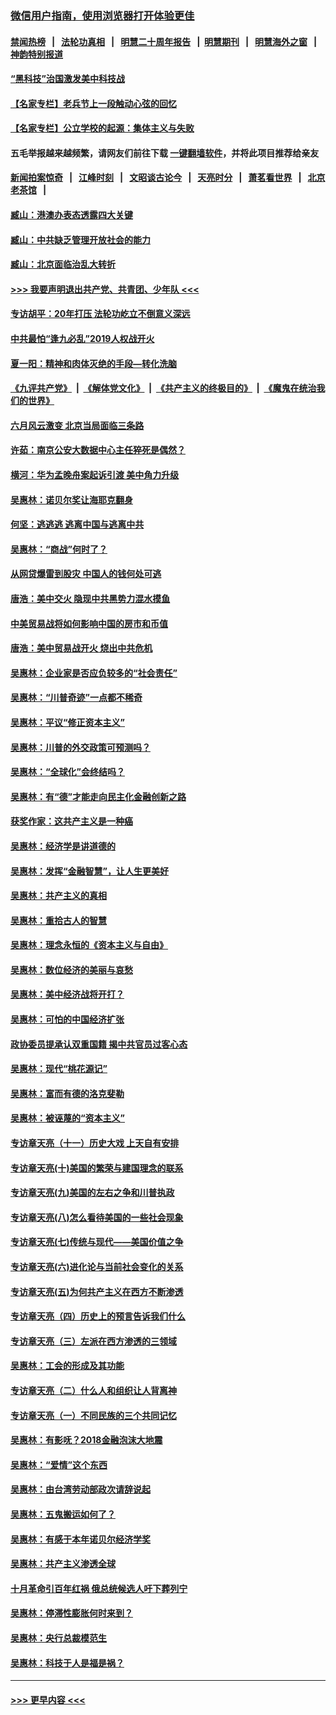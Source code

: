 ### [微信用户指南，使用浏览器打开体验更佳](https://github.com/gfw-breaker/banned-news1/blob/master/indexes/wechat-guide.md?t=0)
#### [禁闻热榜](热点新闻.md?t=0)  &nbsp;&nbsp;|&nbsp;&nbsp; [法轮功真相](https://github.com/gfw-breaker/truth/blob/master/README.md?t=0) &nbsp;&nbsp;|&nbsp;&nbsp; [明慧二十周年报告](https://github.com/gfw-breaker/mh-reports/blob/master/README.md?t=0) &nbsp;&nbsp;|&nbsp;&nbsp;[明慧期刊](https://github.com/gfw-breaker/mh-qikan) &nbsp;&nbsp;|&nbsp;&nbsp; [明慧海外之窗](https://github.com/gfw-breaker/mh-news/blob/master/README.md?t=0) &nbsp;&nbsp;|&nbsp;&nbsp; [神韵特别报道](https://github.com/gfw-breaker/mh-news/blob/master/shenyun.md?t=0)
#### [“黑科技”治国激发美中科技战](../pages/nsc423/n11638056.md?t=02070255) 
#### [【名家专栏】老兵节上一段触动心弦的回忆](../pages/nsc423/n11646016.md?t=02070255) 
#### [【名家专栏】公立学校的起源：集体主义与失败](../pages/nsc423/n11601833.md?t=02070255) 
#### 五毛举报越来越频繁，请网友们前往下载 [一键翻墙软件](https://github.com/gfw-breaker/ssr-accounts)，并将此项目推荐给亲友
#### [新闻拍案惊奇](https://github.com/gfw-breaker/banned-news1/blob/master/pages/link4.md) &nbsp;&nbsp;|&nbsp;&nbsp; [江峰时刻](https://github.com/gfw-breaker/banned-news1/blob/master/pages/link4.md) &nbsp;&nbsp;|&nbsp;&nbsp; [文昭谈古论今](https://github.com/gfw-breaker/banned-news1/blob/master/pages/link4.md) &nbsp;&nbsp;|&nbsp;&nbsp; [天亮时分](https://github.com/gfw-breaker/banned-news1/blob/master/pages/link4.md) &nbsp;&nbsp;|&nbsp;&nbsp; [萧茗看世界](https://github.com/gfw-breaker/banned-news1/blob/master/pages/link4.md) &nbsp;&nbsp;|&nbsp;&nbsp; [北京老茶馆](https://github.com/gfw-breaker/banned-news1/blob/master/pages/link4.md) &nbsp;&nbsp;|&nbsp;&nbsp; 
#### [臧山：港澳办表态透露四大关键](../pages/nsc423/n11421628.md?t=02070255) 
#### [臧山：中共缺乏管理开放社会的能力](../pages/nsc423/n11407457.md?t=02070255) 
#### [臧山：北京面临治乱大转折](../pages/nsc423/n11406895.md?t=02070255) 
#### [>>> 我要声明退出共产党、共青团、少年队 <<<](https://github.com/begood0513/goodnews/blob/master/quit/letter.md) 
#### [专访胡平：20年打压 法轮功屹立不倒意义深远](../pages/nsc423/n11398800.md?t=02070255) 
#### [中共最怕“逢九必乱”2019人权战开火](../pages/nsc423/n11385248.md?t=02070255) 
#### [夏一阳：精神和肉体灭绝的手段—转化洗脑](../pages/nsc423/n11368250.md?t=02070255) 
#### [《九评共产党》](https://github.com/begood0513/9ping.md/blob/master/README.md) &nbsp;|&nbsp; [《解体党文化》](../../../../jtdwh.md/blob/master/README.md)  &nbsp;|&nbsp; [《共产主义的终极目的》](../../../../gczydzjmd.md/blob/master/README.md) &nbsp;|&nbsp; [《魔鬼在统治我们的世界》](../../../../mgztzwmdsj.md/blob/master/README.md) 
#### [六月风云激变 北京当局面临三条路](../pages/nsc423/n11313668.md?t=02070255) 
#### [许茹：南京公安大数据中心主任猝死是偶然？](../pages/nsc423/n11064744.md?t=02070255) 
#### [横河：华为孟晚舟案起诉引渡 美中角力升级](../pages/nsc423/n11027230.md?t=02070255) 
#### [吴惠林：诺贝尔奖让海耶克翻身](../pages/nsc423/n10890049.md?t=02070255) 
#### [何坚：逃逃逃 逃离中国与逃离中共](../pages/nsc423/n10592891.md?t=02070255) 
#### [吴惠林：“商战”何时了？](../pages/nsc423/n10573558.md?t=02070255) 
#### [从网贷爆雷到股灾 中国人的钱何处可逃](../pages/nsc423/n10572800.md?t=02070255) 
#### [唐浩：美中交火 隐现中共黑势力混水摸鱼](../pages/nsc423/n10544040.md?t=02070255) 
#### [中美贸易战将如何影响中国的房市和币值](../pages/nsc423/n10543697.md?t=02070255) 
#### [唐浩：美中贸易战开火 烧出中共危机](../pages/nsc423/n10540126.md?t=02070255) 
#### [吴惠林：企业家是否应负较多的“社会责任”](../pages/nsc423/n10535022.md?t=02070255) 
#### [吴惠林：“川普奇迹”一点都不稀奇](../pages/nsc423/n10512808.md?t=02070255) 
#### [吴惠林：平议“修正资本主义”](../pages/nsc423/n10495724.md?t=02070255) 
#### [吴惠林：川普的外交政策可预测吗？](../pages/nsc423/n10462387.md?t=02070255) 
#### [吴惠林：“全球化”会终结吗？](../pages/nsc423/n10452838.md?t=02070255) 
#### [吴惠林：有“德”才能走向民主化金融创新之路](../pages/nsc423/n10432292.md?t=02070255) 
#### [获奖作家：这共产主义是一种癌](../pages/nsc423/n10431541.md?t=02070255) 
#### [吴惠林：经济学是讲道德的](../pages/nsc423/n10398014.md?t=02070255) 
#### [吴惠林：发挥“金融智慧”，让人生更美好](../pages/nsc423/n10375019.md?t=02070255) 
#### [吴惠林：共产主义的真相](../pages/nsc423/n10351394.md?t=02070255) 
#### [吴惠林：重拾古人的智慧](../pages/nsc423/n10337691.md?t=02070255) 
#### [吴惠林：理念永恒的《资本主义与自由》](../pages/nsc423/n10316274.md?t=02070255) 
#### [吴惠林：数位经济的美丽与哀愁](../pages/nsc423/n10292946.md?t=02070255) 
#### [吴惠林：美中经济战将开打？](../pages/nsc423/n10258825.md?t=02070255) 
#### [吴惠林：可怕的中国经济扩张](../pages/nsc423/n10219147.md?t=02070255) 
#### [政协委员提承认双重国籍 揭中共官员过客心态](../pages/nsc423/n10208809.md?t=02070255) 
#### [吴惠林：现代“桃花源记”](../pages/nsc423/n10185234.md?t=02070255) 
#### [吴惠林：富而有德的洛克斐勒](../pages/nsc423/n10142264.md?t=02070255) 
#### [吴惠林：被诬蔑的“资本主义”](../pages/nsc423/n10124816.md?t=02070255) 
#### [专访章天亮（十一）历史大戏 上天自有安排](../pages/nsc423/n10094905.md?t=02070255) 
#### [专访章天亮(十)美国的繁荣与建国理念的联系](../pages/nsc423/n10094899.md?t=02070255) 
#### [专访章天亮(九)美国的左右之争和川普执政](../pages/nsc423/n10094889.md?t=02070255) 
#### [专访章天亮(八)怎么看待美国的一些社会现象](../pages/nsc423/n10094857.md?t=02070255) 
#### [专访章天亮(七)传统与现代——美国价值之争](../pages/nsc423/n10093140.md?t=02070255) 
#### [专访章天亮(六)进化论与当前社会变化的关系](../pages/nsc423/n10092036.md?t=02070255) 
#### [专访章天亮(五)为何共产主义在西方不断渗透](../pages/nsc423/n10083620.md?t=02070255) 
#### [专访章天亮（四）历史上的预言告诉我们什么](../pages/nsc423/n10083606.md?t=02070255) 
#### [专访章天亮（三）左派在西方渗透的三领域](../pages/nsc423/n10081115.md?t=02070255) 
#### [吴惠林：工会的形成及其功能](../pages/nsc423/n10080633.md?t=02070255) 
#### [专访章天亮（二）什么人和组织让人背离神](../pages/nsc423/n10076637.md?t=02070255) 
#### [专访章天亮（一）不同民族的三个共同记忆](../pages/nsc423/n10074188.md?t=02070255) 
#### [吴惠林：有影呒？2018金融泡沫大地震](../pages/nsc423/n10040534.md?t=02070255) 
#### [吴惠林：“爱情”这个东西](../pages/nsc423/n10019423.md?t=02070255) 
#### [吴惠林：由台湾劳动部政次请辞说起](../pages/nsc423/n9979679.md?t=02070255) 
#### [吴惠林：五鬼搬运如何了？](../pages/nsc423/n9925338.md?t=02070255) 
#### [吴惠林：有感于本年诺贝尔经济学奖](../pages/nsc423/n9871883.md?t=02070255) 
#### [吴惠林：共产主义渗透全球](../pages/nsc423/n9812748.md?t=02070255) 
#### [十月革命引百年红祸 俄总统候选人吁下葬列宁](../pages/nsc423/n9810182.md?t=02070255) 
#### [吴惠林：停滞性膨胀何时来到？](../pages/nsc423/n9764136.md?t=02070255) 
#### [吴惠林：央行总裁模范生](../pages/nsc423/n9728134.md?t=02070255) 
#### [吴惠林：科技于人是福是祸？](../pages/nsc423/n9672982.md?t=02070255) 

----
#### [ >>> 更早内容 <<< ](../indexes/nsc423-earlier.md)
